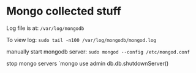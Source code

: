 
# Mongo collected stuff

Log file is at: `/var/log/mongodb`

To view log: `sudo tail -n100 /var/log/mongodb/mongod.log`

manually start mongodb server: `sudo mongod --config /etc/mongod.conf`

stop mongo servers
`mongo
use admin
db.db.shutdownServer()


	
